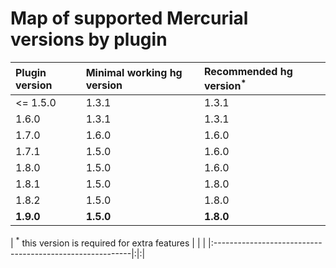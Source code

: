 # Map of supported Mercurial versions by plugin #

| **Plugin version** | **Minimal working hg version** | **Recommended hg version<sup>*</sup>** |
|:-------------------|:-------------------------------|:---------------------------------------|
| <= 1.5.0           | 1.3.1                          | 1.3.1                                  |
| 1.6.0              | 1.3.1                          | 1.3.1                                  |
| 1.7.0              | 1.6.0                          | 1.6.0                                  |
| 1.7.1              | 1.5.0                          | 1.6.0                                  |
| 1.8.0              | 1.5.0                          | 1.6.0                                  |
| 1.8.1              | 1.5.0                          | 1.8.0                                  |
| 1.8.2              | 1.5.0                          | 1.8.0                                  |
| **1.9.0**          | **1.5.0**                      | **1.8.0**                              |

| <sup>*</sup> this version is required for extra features | | |
|:---------------------------------------------------------|:|:|